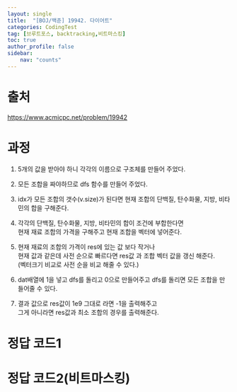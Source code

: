 ```yaml
---
layout: single
title:  "[BOJ/백준] 19942. 다이어트"
categories: CodingTest
tag: [브루트포스, backtracking,비트마스킹]
toc: true
author_profile: false
sidebar:
    nav: "counts"
---
```


# 출처
<https://www.acmicpc.net/problem/19942>



  
  
# 과정  
1. 5개의 값을 받아야 하니 각각의 이름으로 구조체를 만들어 주었다.
2. 모든 조합을 짜야하므로 dfs 함수를 만들어 주었다.
3. idx가 모든 조합의 갯수(v.size)가 된다면 현재 조합의 단백질, 탄수화물, 지방, 비타민의 합을 구해준다.

4. 각각의 단백질, 탄수화물, 지방, 비타민의 합이 조건에 부합한다면  
현재 재료 조합의 가격을 구해주고 현재 조합을 벡터에 넣어준다.

5. 현재 재료의 조합의 가격이 res에 있는 값 보다 작거나  
현재 값과 같은데 사전 순으로 빠르다면 res값 과 조합 벡터 값을 갱신 해준다.  
(벡터크기 비교로 사전 순을 비교 해줄 수 있다.)

6. dat배열에 1을 넣고 dfs를 돌리고 0으로 만들어주고 dfs를 돌리면 모든 조합을 만들어줄 수 있다.

7. 결과 값으로 res값이 1e9 그대로 라면 -1을 출력해주고  
그게 아니라면 res값과 최소 조합의 경우를 출력해준다.
 





# 정답 코드1
<script src="https://gist.github.com/kghees/30f0f9ae58e9c7a1de5904224206eba3.js"></script>  

# 정답 코드2(비트마스킹)  
<script src="https://gist.github.com/kghees/3e0fac9f7ec100bf11f3629f618fa822.js"></script>



